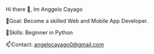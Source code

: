 Hi there 👋, Im Anggelo Cayago

🎯Goal: Become a skilled Web and Mobile App Developer.

🚀Skills: Beginner in Python

📫Contact: angelocayago0@gmail.com
